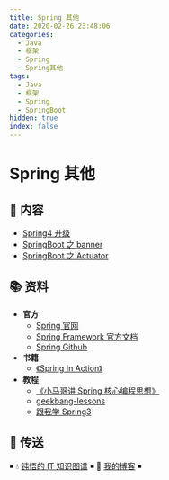 ```yaml
---
title: Spring 其他
date: 2020-02-26 23:48:06
categories:
  - Java
  - 框架
  - Spring
  - Spring其他
tags:
  - Java
  - 框架
  - Spring
  - SpringBoot
hidden: true
index: false
---
```


# Spring 其他

## 📖 内容

- [Spring4 升级](01.Spring4升级.md)
- [SpringBoot 之 banner](21.SpringBoot之banner.md)
- [SpringBoot 之 Actuator](22.SpringBoot之Actuator.md)

## 📚 资料

- **官方**
  - [Spring 官网](https://spring.io/)
  - [Spring Framework 官方文档](https://docs.spring.io/spring-framework/docs/current/spring-framework-reference/index.html)
  - [Spring Github](https://github.com/spring-projects/spring-framework)
- **书籍**
  - [《Spring In Action》](https://item.jd.com/12622829.html)
- **教程**
  - [《小马哥讲 Spring 核心编程思想》](https://time.geekbang.org/course/intro/265)
  - [geekbang-lessons](https://github.com/geektime-geekbang/geekbang-lessons)
  - [跟我学 Spring3](http://jinnianshilongnian.iteye.com/blog/1482071)

## 🚪 传送

◾ 💧 [钝悟的 IT 知识图谱](https://dunwu.github.io/waterdrop/) ◾ 🎯 [我的博客](https://github.com/dunwu/blog) ◾